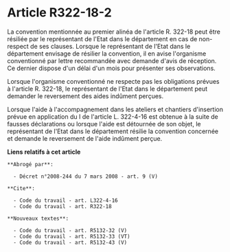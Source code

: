 # Article R322-18-2

La convention mentionnée au premier alinéa de l'article R. 322-18 peut être résiliée par le représentant de l'Etat dans le
département en cas de non-respect de ses clauses. Lorsque le représentant de l'Etat dans le département envisage de résilier
la convention, il en avise l'organisme conventionné par lettre recommandée avec demande d'avis de réception. Ce dernier
dispose d'un délai d'un mois pour présenter ses observations.

Lorsque l'organisme conventionné ne respecte pas les obligations prévues à l'article R. 322-18, le représentant de l'Etat
dans le département peut demander le reversement des aides indûment perçues.

Lorsque l'aide à l'accompagnement dans les ateliers et chantiers d'insertion prévue en application du I de l'article L.
322-4-16 est obtenue à la suite de fausses déclarations ou lorsque l'aide est détournée de son objet, le représentant de
l'Etat dans le département résilie la convention concernée et demande le reversement de l'aide indûment perçue.

**Liens relatifs à cet article**

	**Abrogé par**:

	  - Décret n°2008-244 du 7 mars 2008 - art. 9 (V)

	**Cite**:

	  - Code du travail - art. L322-4-16
	  - Code du travail - art. R322-18

	**Nouveaux textes**:

	  - Code du travail - art. R5132-32 (V)
	  - Code du travail - art. R5132-33 (VT)
	  - Code du travail - art. R5132-43 (V)
